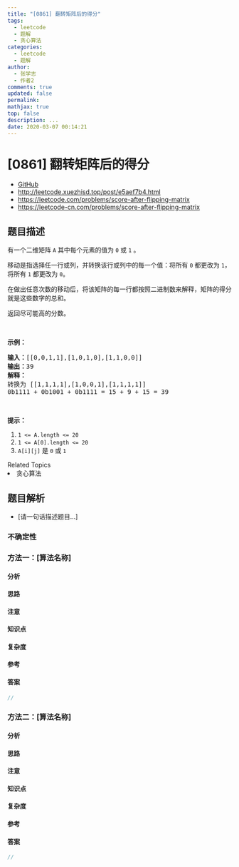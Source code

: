 ```yaml
---
title: "[0861] 翻转矩阵后的得分"
tags:
  - leetcode
  - 题解
  - 贪心算法
categories:
  - leetcode
  - 题解
author:
  - 张学志
  - 作者2
comments: true
updated: false
permalink:
mathjax: true
top: false
description: ...
date: 2020-03-07 00:14:21
---
```



# [0861] 翻转矩阵后的得分
* [GitHub](https://github.com/algoboy101/LeetCodeCrowdsource/tree/master/_posts/QA/%5B0861%5D%20%E7%BF%BB%E8%BD%AC%E7%9F%A9%E9%98%B5%E5%90%8E%E7%9A%84%E5%BE%97%E5%88%86.md)
* http://leetcode.xuezhisd.top/post/e5aef7b4.html
* https://leetcode.com/problems/score-after-flipping-matrix
* https://leetcode-cn.com/problems/score-after-flipping-matrix


## 题目描述

<p>有一个二维矩阵&nbsp;<code>A</code> 其中每个元素的值为&nbsp;<code>0</code>&nbsp;或&nbsp;<code>1</code>&nbsp;。</p>

<p>移动是指选择任一行或列，并转换该行或列中的每一个值：将所有 <code>0</code> 都更改为 <code>1</code>，将所有 <code>1</code> 都更改为 <code>0</code>。</p>

<p>在做出任意次数的移动后，将该矩阵的每一行都按照二进制数来解释，矩阵的得分就是这些数字的总和。</p>

<p>返回尽可能高的分数。</p>

<p>&nbsp;</p>

<ol>
</ol>

<p><strong>示例：</strong></p>

<pre><strong>输入：</strong>[[0,0,1,1],[1,0,1,0],[1,1,0,0]]
<strong>输出：</strong>39
<strong>解释：
</strong>转换为 [[1,1,1,1],[1,0,0,1],[1,1,1,1]]
0b1111 + 0b1001 + 0b1111 = 15 + 9 + 15 = 39</pre>

<p>&nbsp;</p>

<p><strong>提示：</strong></p>

<ol>
	<li><code>1 &lt;= A.length &lt;= 20</code></li>
	<li><code>1 &lt;= A[0].length &lt;= 20</code></li>
	<li><code>A[i][j]</code>&nbsp;是&nbsp;<code>0</code> 或&nbsp;<code>1</code></li>
</ol>
<div><div>Related Topics</div><div><li>贪心算法</li></div></div>


## 题目解析
* [请一句话描述题目...]

### 不确定性


### 方法一：[算法名称]

#### 分析

#### 思路

#### 注意

#### 知识点

#### 复杂度

#### 参考

#### 答案

```cpp
//
```


### 方法二：[算法名称]

#### 分析

#### 思路

#### 注意

#### 知识点

#### 复杂度

#### 参考

#### 答案

```cpp
//
```


